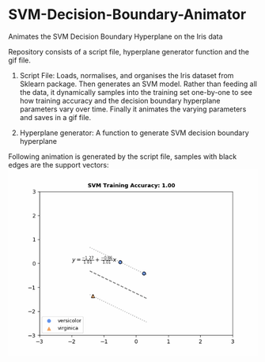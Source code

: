 # SVM-Decision-Boundary-Animator
Animates the SVM Decision Boundary Hyperplane on the Iris data

Repository consists of a script file, hyperplane generator function and the gif file.


1. Script File: Loads, normalises, and organises the Iris dataset from Sklearn package. Then generates an SVM model. Rather than feeding all the data, it dynamically samples into the training set one-by-one to see how training accuracy and the decision boundary hyperplane parameters vary over time. Finally it animates the varying parameters and saves in a gif file. 

2. Hyperplane generator: A function to generate SVM decision boundary hyperplane

Following animation is generated by the script file, samples with black edges are the support vectors:
![gif1](https://github.com/omerfarukeker/SVM-Decision-Boundary-Animator/blob/927564f92fa9e0aa54bc30d0b9ec21ca33c57398/SVM_Boundary_Video.gif)
